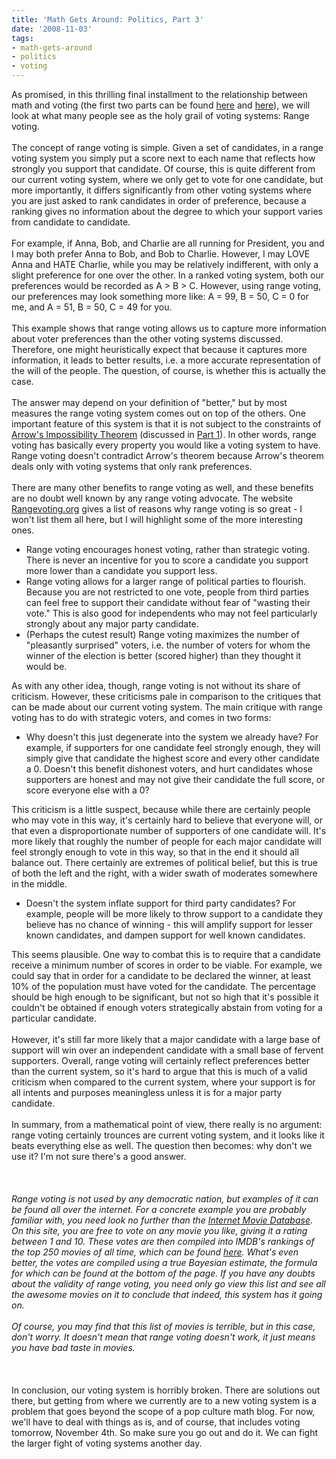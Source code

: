 ```yaml
---
title: 'Math Gets Around: Politics, Part 3'
date: '2008-11-03'
tags:
- math-gets-around
- politics
- voting
---
```


As promised, in this thrilling final installment to the relationship between math and voting (the first two parts can be found <a href="http://mathgoespop.blogspot.com/2008/07/math-gets-around-politics.html">here</a> and <a href="http://mathgoespop.blogspot.com/2008/10/math-gets-around-politics-part-2.html">here</a>), we will look at what many people see as the holy grail of voting systems: Range voting.<br /><br />The concept of range voting is simple.  Given a set of candidates, in a range voting system you simply put a score next to each name that reflects how strongly you support that candidate.  Of course, this is quite different from our current voting system, where we only get to vote for one candidate, but more importantly, it differs significantly from other voting systems where you are just asked to rank candidates in order of preference, because a ranking gives no information about the degree to which your support varies from candidate to candidate.<br /><br />For example, if Anna, Bob, and Charlie are all running for President, you and I may both prefer Anna to Bob, and Bob to Charlie.  However, I may LOVE Anna and HATE Charlie, while you may be relatively indifferent, with only a slight preference for one over the other.  In a ranked voting system, both our preferences would be recorded as A > B > C.  However, using range voting, our preferences may look something more like: A = 99, B = 50, C = 0 for me, and A = 51, B = 50, C = 49 for you.<br /><br />This example shows that range voting allows us to capture more information about voter preferences than the other voting systems discussed.  Therefore, one might heuristically expect that because it captures more information, it leads to better results, i.e. a more accurate representation of the will of the people.  The question, of course, is whether this is actually the case.<br /><br />The answer may depend on your definition of "better," but by most measures the range voting system comes out on top of the others.  One important feature of this system is that it is not subject to the constraints of <a href="http://en.wikipedia.org/wiki/Arrow%27s_impossibility_theorem">Arrow's Impossibility Theorem</a> (discussed in <a href="http://mathgoespop.blogspot.com/2008/07/math-gets-around-politics.html">Part 1</a>).  In other words, range voting has basically every property you would like a voting system to have.  Range voting doesn't contradict Arrow's theorem because Arrow's theorem deals only with voting systems that only rank preferences.<br /><br />There are many other benefits to range voting as well, and these benefits are no doubt well known by any range voting advocate.  The website <a href="http://rangevoting.org/">Rangevoting.org</a> gives a list of reasons why range voting is so great - I won't list them all here, but I will highlight some of the more interesting ones.<br /><ul><li>Range voting encourages honest voting, rather than strategic voting.  There is never an incentive for you to score a candidate you support more lower than a candidate you support less.</li><li>Range voting allows for a larger range of political parties to flourish.  Because you are not restricted to one vote, people from third parties can feel free to support their candidate without fear of "wasting their vote."  This is also good for independents who may not feel particularly strongly about any major party candidate.</li><li>(Perhaps the cutest result) Range voting maximizes the number of "pleasantly surprised" voters, i.e. the number of voters for whom the winner of the election is better (scored higher) than they thought it would be.</li></ul>As with any other idea, though, range voting is not without its share of criticism.  However, these criticisms pale in comparison to the critiques that can be made about our current voting system.  The main critique with range voting has to do with strategic voters, and comes in two forms:<br /><ul><li>Why doesn't this just degenerate into the system we already have?  For example, if supporters for one candidate feel strongly enough, they will simply give that candidate the highest score and every other candidate a 0.  Doesn't this benefit dishonest voters, and hurt candidates whose supporters are honest and may not give their candidate the full score, or score everyone else with a 0?</li></ul>This criticism is a little suspect, because while there are certainly people who may vote in this way, it's certainly hard to believe that everyone will, or that even a disproportionate number of supporters of one candidate will.  It's more likely that roughly the number of people for each major candidate will feel strongly enough to vote in this way, so that in the end it should all balance out.  There certainly are extremes of political belief, but this is true of both the left and the right, with a wider swath of moderates somewhere in the middle.<br /><ul><li>Doesn't the system inflate support for third party candidates?  For example, people will be more likely to throw support to a candidate they believe has no chance of winning - this will amplify support for lesser known candidates, and dampen support for well known candidates.</li></ul>This seems plausible.  One way to combat this is to require that a candidate receive a minimum number of scores in order to be viable.  For example, we could say that in order for a candidate to be declared the winner, at least 10% of the population must have voted for the candidate.  The percentage should be high enough to be significant, but not so high that it's possible it couldn't be obtained if enough voters strategically abstain from voting for a particular candidate.<br /><br />However, it's still far more likely that a major candidate with a large base of support will win over an independent candidate with a small base of fervent supporters.  Overall, range voting will certainly reflect preferences better than the current system, so it's hard to argue that this is much of a valid criticism when compared to the current system, where your support is for all intents and purposes meaningless unless it is for a major party candidate.<br /><br />In summary, from a mathematical point of view, there really is no argument: range voting certainly trounces are current voting system, and it looks like it beats everything else as well.  The question then becomes: why don't we use it?  I'm not sure there's a good answer. <br /><br /><div style="text-align: center;">*<br /></div><br />Range voting is not used by any democratic nation, but examples of it can be found all over the internet.  For a concrete example you are probably familiar with, you need look no further than the <a href="http://www.imdb.com">Internet Movie Database</a>.  On this site, you are free to vote on any movie you like, giving it a rating between 1 and 10.  These votes are then compiled into IMDB's rankings of the top 250 movies of all time, which can be found <a href="http://www.imdb.com/chart/top">here</a>.  What's even better, the votes are compiled using a true Bayesian estimate, the formula for which can be found at the bottom of the page.  If you have any doubts about the validity of range voting, you need only go view this list and see all the awesome movies on it to conclude that indeed, this system has it going on.<br /><br />Of course, you may find that this list of movies is terrible, but in this case, don't worry.  It doesn't mean that range voting doesn't work, it just means you have bad taste in movies.<br /><br /><div style="text-align: center;">*<br /></div><br />In conclusion, our voting system is horribly broken.  There are solutions out there, but getting from where we currently are to a new voting system is a problem that goes beyond the scope of a pop culture math blog.  For now, we'll have to deal with things as is, and of course, that includes voting tomorrow, November 4th.  So make sure you go out and do it.  We can fight the larger fight of voting systems another day.
